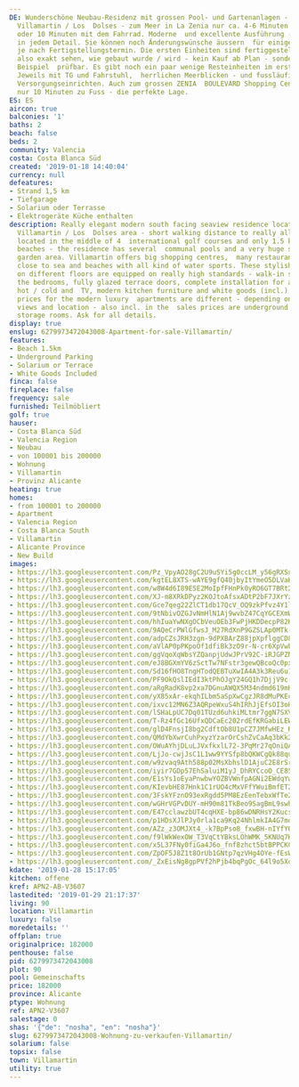 ```yaml
---
DE: Wunderschöne Neubau-Residenz mit grossen Pool- und Gartenanlagen - gelegen in
  Villamartin / Los  Dolses - zum Meer in La Zenia nur ca. 4-6 Minuten per Auto -
  oder 10 Minuten mit dem Fahrrad. Moderne  und excellente Ausführung - top Qualitäten
  in jedem Detail. Sie können noch Änderungswünsche äussern  für einige Detailausführungen,
  je nach Fertigstellungstermin. Die ersten Einheiten sind fertiggestellt - Sie  können
  also exakt sehen, wie gebaut wurde / wird - kein Kauf ab Plan - sondern am konkreten
  Beispiel  prüfbar. Es gibt noch ein paar wenige Resteinheiten im ersten Wohnteil.
  Jeweils mit TG und Fahrstuhl,  herrlichen Meerblicken - und fussläufig zu allen
  Versorgungseinrichten. Auch zum grossen ZENIA  BOULEVARD Shopping Center sind es
  nur 10 Minuten zu Fuss - die perfekte Lage.
ES: ES
aircon: true
balconies: '1'
baths: 2
beach: false
beds: 2
community: Valencia
costa: Costa Blanca Süd
created: '2019-01-18 14:40:04'
currency: null
defeatures:
- Strand 1,5 km
- Tiefgarage
- Solarium oder Terrasse
- Elektrogeräte Küche enthalten
description: Really elegant modern south facing seaview residence located in the famous
  Villamartin / Los  Dolses area - short walking distance to really all needed amenities,
  located in the middle of 4  international golf courses and only 1.5 kms to sea and
  beaches - the residence has several  communal pools and a very huge subtropical
  garden area. Villamartin offers big shopping centres,  many restaurants and is also
  close to sea and beaches with all kind of water sports. These stylish  apartments
  on different floors are equipped on really high standards - walk-in showers, wardrobes  in
  the bedrooms, fully glazed terrace doors, complete installation for air conditioning
  hot / cold and  TV, modern kitchen furniture and white goods (incl.) and more. The
  prices for the modern luxury  apartments are different - depending on size, bedrooms,
  views and location - also incl. in the  sales prices are underground garages and
  storage rooms. Ask for all details.
display: true
enslug: 6279973472043008-Apartment-for-sale-Villamartin/
features:
- Beach 1.5km
- Underground Parking
- Solarium or Terrace
- White Goods Included
finca: false
fireplace: false
frequency: sale
furnished: Teilmöbliert
golf: true
hauser:
- Costa Blanca Süd
- Valencia Region
- Neubau
- von 100001 bis 200000
- Wohnung
- Villamartin
- Provinz Alicante
heating: true
homes:
- from 100001 to 200000
- Apartment
- Valencia Region
- Costa Blanca South
- Villamartin
- Alicante Province
- New Build
images:
- https://lh3.googleusercontent.com/Pz_VpyAO28gC2U9uSYi5g0ccLM_y56gRXSucibRkl129ZHJ2rLfduywCNIX3omos6PVWJSvs_pJXTBFsUmk=w640-rj-e30-l100
- https://lh3.googleusercontent.com/kgtEL8XTS-wAYE9gfQ40jbyItYmeO5DLVaKaXq0fOobku1tNMTMnt7b9pquViN8bF8rS0oTSgkwLDvt-yU6Czw=w640-rj-e30-l100
- https://lh3.googleusercontent.com/w8W4d6I89E5E2MoIpfFHnPk0yRO6GT7BRt2UpewlEuOyF9uc-6j-VNv7O6wmB2Db4vPXwXvItQ3kpcrdwsA=w640-rj-e30-l100
- https://lh3.googleusercontent.com/XJ-m8XRkDPyz2KOJtoAfsxADtP2bF7JXrYzM6NDBgxqRgKMTldh3GubF6JzaSokoAH4Zrm-8hOv8IK51R_qL=w640-rj-e30-l100
- https://lh3.googleusercontent.com/Gce7qeg22ZlCT1db17QcV_OQ9zkPfvz4Y1l6HG9-1k0wwUQIlJR2iAOT_mGVyI1iIBF4pXK5JtufVowzXK-N=w640-rj-e30-l100
- https://lh3.googleusercontent.com/9tNbivOZGJvNmHlN1Aj9wvbZ47CqYGCEXmWjiSzstRQHl8yKcb1kfnRxvdjnaPB8tKKmo-bF-1qVhb7oMd7jAQ=w640-rj-e30-l100
- https://lh3.googleusercontent.com/hhIuaYwNXgOCbVeuOEb3FwPjHKDDecpP82KivqWijj8W_YiCBlNfJ6IPujV6jpp-vrV3jLt298RF0d2Bbk8=w640-rj-e30-l100
- https://lh3.googleusercontent.com/9AQeCrPWlGfwsJ_M27RdXnP9GZSLAp0MTk-Hk_IDU0o7EAa4njNl6CaP8NeRXQhXMLvOzNAIxDRcaEfcxIBc=w640-rj-e30-l100
- https://lh3.googleusercontent.com/adpCZsJRH3zgn-9dPXBArZ88jpXpflggCD8REs9TVmRjshDrowWUd3P2r6OoynvGJm79ejzDT8gjfB6hdKt4=w640-rj-e30-l100
- https://lh3.googleusercontent.com/aVlAP0pPKpoOf1dfiBk3zO9r-N-cr6XpVwbX5wqwLMPKdPlG6hJWlS95RlO8QwUsP_0o8zjR9qoyuSBWpaGfsQ=w640-rj-e30-l100
- https://lh3.googleusercontent.com/ggVqoXqWbsYZQanpjUdwJPrV92C-iRJGPZNrSF9ZZ0rEEnL5kIJtZEYlxI9FXAqz0rNmR_AVI_QCC1mrwMI=w640-rj-e30-l100
- https://lh3.googleusercontent.com/eJ8BGXmYV6zSctTw7NFstr3gewQBcoQc0pxs9cayCrlVvYqxt36QpQ3S9IsdpyqcSBGBCwobI7eDrBLRwHOBpQ=w640-rj-e30-l100
- https://lh3.googleusercontent.com/Sd16fHO8TngHTodQEBTuXwIA4A3k3Reu6u1BbPuBznrIPIkG2BxqNvU1m7kyevSiEm4LoT9d8MGLFO0dxKA=w640-rj-e30-l100
- https://lh3.googleusercontent.com/PF9OkQslIEdI3ktPhOJgY24GQ1h7DjjV9c-j_nAjLTGBBnT7CAdxwQYF6UcrUsYsulBRPgNxmD5_m8fTtmSw=w640-rj-e30-l100
- https://lh3.googleusercontent.com/aRgRadK8vp2xa7DGnuAWQX5M34ndmd619mHBFdVdVgwCDIHHjNWkKSXYUKL_ejiLEEihUh8I9UHA-w2-sm6ONw=w640-rj-e30-l100
- https://lh3.googleusercontent.com/yX85xAr-ekqhILbm5aSpXwCgzJR8dMuPKEcl8HsUvzdfzFUqFuZVcAcXBDeNVimFtnDLg-ahU7r4Lz2ZbkmY=w640-rj-e30-l100
- https://lh3.googleusercontent.com/ixvc12MN6Z3AQRpeWxuS4hIRhJjEfsOI3oH4DvL8t8TLF5CkuuRJ0UbfYmBGJvR3OcVeSuiU-P1g3JJ45psRGg=w640-rj-e30-l100
- https://lh3.googleusercontent.com/lSHaLpUC7Dq01TUzd6uhkiMLtmr7ggN7SXVY1b6-qz0nqM8cQEnQO2V910hlcYwTtGT37hYJgjjl5D4hRi__=w640-rj-e30-l100
- https://lh3.googleusercontent.com/T-Rz4fGc16UfxQDCaEc202rdEfKRGabiLEWNGr8BrGV9auQGPTjmicfMkz9SsyH2kB99j1v-2s7syNAokS4xBQ=w640-rj-e30-l100
- https://lh3.googleusercontent.com/glD4FnsjI8bg2CdftOb8U1pCZ7JMfwHEz_KqgHaBqCVYboUBXpMAS7K-a3vxtizC23oKcVvGdQxfK2bRdoFg=w640-rj-e30-l100
- https://lh3.googleusercontent.com/QMdYbXwrCuhPxyzYzarOrCshZvCaAq3bKk2Krwk-LDLePeQombRtWoQrVTMBj3ns0lRwI1Td_Up4YOOBPyHt=w640-rj-e30-l100
- https://lh3.googleusercontent.com/OWuAYhjDLuLJVxfkxlL72-3PqMr27qOniQArpKbZwGs1G0cg2T6vXoktvpuE3CK3IniDdFnVk4dEhYkwNUuy=w640-rj-e30-l100
- https://lh3.googleusercontent.com/LjJo-cwjJsC1L1ww9YYSfp8bQKWCgQk88quv-QPU2TE4ztKIZ4hbqYYZ1P0E9Q15OIRVxRzobTXFVABUeyZ4=w640-rj-e30-l100
- https://lh3.googleusercontent.com/w9zvaq9Ath588p02MsXbhslD1AjuC2E8rSrtz6jVO5HbhCEQlD3DjTH29ipyQzzLV3CJOTsc83tKSBgS6MsT=w640-rj-e30-l100
- https://lh3.googleusercontent.com/iyir7GDp57EhSaluiM1yJ_DhRYCcoO_CE85bh4RRx4Z_od1935f-9LVcP_YDh6TBCmXSvkURYyR8hd0QBMIa3w=w640-rj-e30-l100
- https://lh3.googleusercontent.com/E1sYs1oEyaPnwbwYOZBVWnfpAGNi2EWdqYw5vp0MDILebE0XaRK6GIfkjmyEdPNSeuuq5Z-pMYVgfC5e7v0=w640-rj-e30-l100
- https://lh3.googleusercontent.com/KIevbHE87Hnk1C1rUO4cMxVFfYWuiBmfET2OODMmxELITgLpjYd9-dxSAkAiiLzoDZf7m0GJlW28MluQyRI=w640-rj-e30-l100
- https://lh3.googleusercontent.com/3FskYFznO93exRgdd5PM8EzEenTebxWfTe2aWR2OL83Vg6gXNJXz42CzL_BPeNbbGwgv5wJMLkZX4zrg_cM=w640-rj-e30-l100
- https://lh3.googleusercontent.com/wGHrVGPvDUY-mH90m81TkBeo9SagBmL9swh3iFjl5L1oVdmcVLaYxx6TtD3S4Uk-BH9aYY-_QwHyQbaoDmfkTA=w640-rj-e30-l100
- https://lh3.googleusercontent.com/E47cclawzbUT4cqHXE-bp86wDNRHsY2KucslKOmjeGZUddb0digYjir7uq4GELn-nEQoTaVHJH6MkAL4DGIRQg=w640-rj-e30-l100
- https://lh3.googleusercontent.com/p1HDsXJlPJy0rla1ca9Kq24NhlmkIA4G7moJ4Rw37Yk6osVU_gcbl4zeD5ITWOxZPt-4jEdhZEEDzVQovos7=w640-rj-e30-l100
- https://lh3.googleusercontent.com/AZz_z3OMJXt4_-k7BpPso8_fxwBH-nIYfYQ_e93P5Gq_19TPXxfP8U_2rl-M7KnSfX-V9kXuawbLQqQLeNL8=w640-rj-e30-l100
- https://lh3.googleusercontent.com/f9lWkWexOW_T3VqCtYBksLOhWMK_5KNUq7KOqoB_2Awl64JdUxCiPX-G1UA_oCgFqXzyEa-EYZSVe0nJTJ5S=w640-rj-e30-l100
- https://lh3.googleusercontent.com/x5L37FNy0fiGa4J6o_fnf8zhct5btBPPCKClXo9vqpc-et-eiaZXUeQUhok3VJyIPX5RfIepG4TKLV5--LrD=w640-rj-e30-l100
- https://lh3.googleusercontent.com/ZpOF5J8Z1t8OrUb1GNtp7qzVHg4OYe-fEsWGg_QP8_shSQEi5eNcxWwWt2YNDmRt6BbXMdn7lfLqo4-xQibhbg=w640-rj-e30-l100
- https://lh3.googleusercontent.com/_ZxEisNg8gpPVf2hPjb4bqPgOc_64l9o5XqxyFXezizmi2CJlynyOJfsGBcGEdpFi83P8DaNtDTKh61ymoVnsA=w640-rj-e30-l100
kdate: '2019-01-28 15:17:05'
kitchen: offene
kref: APN2-AB-V3607
lastedited: '2019-01-29 21:17:37'
living: 90
location: Villamartin
luxury: false
moredetails: ''
offplan: true
originalprice: 182000
penthouse: false
pid: 6279973472043008
plot: 90
pool: Gemeinschafts
price: 182000
province: Alicante
ptype: Wohnung
ref: APN2-V3607
salestage: 0
shas: '{"de": "nosha", "en": "nosha"}'
slug: 6279973472043008-Wohnung-zu-verkaufen-Villamartin/
solarium: false
topsix: false
town: Villamartin
utility: true
---
```

